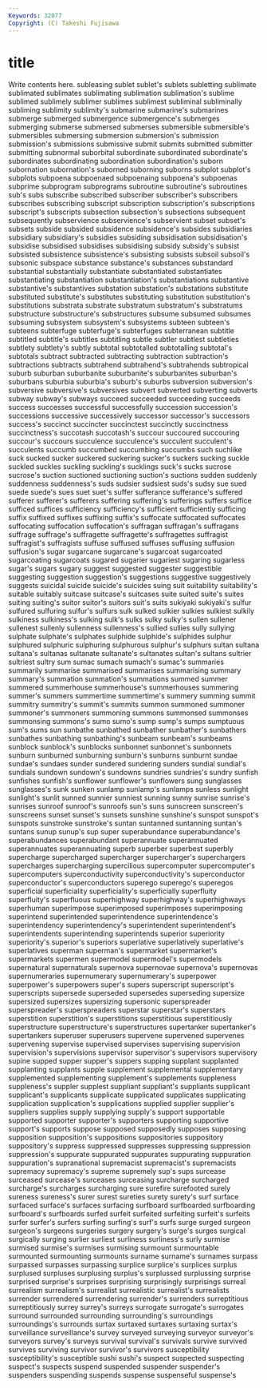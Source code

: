 ```yaml
---
Keywords: 32077 
Copyright: (C) Takeshi Fujisawa
---
```


# title

Write contents here.
subleasing sublet sublet's sublets subletting sublimate sublimated sublimates sublimating sublimation
sublimation's sublime sublimed sublimely sublimer sublimes sublimest subliminal subliminally subliming
sublimity sublimity's submarine submarine's submarines submerge submerged submergence submergence's submerges
submerging submerse submersed submerses submersible submersible's submersibles submersing submersion submersion's
submission submission's submissions submissive submit submits submitted submitter submitting subnormal
suborbital subordinate subordinated subordinate's subordinates subordinating subordination subordination's suborn subornation
subornation's suborned suborning suborns subplot subplot's subplots subpoena subpoenaed subpoenaing
subpoena's subpoenas subprime subprogram subprograms subroutine subroutine's subroutines sub's subs
subscribe subscribed subscriber subscriber's subscribers subscribes subscribing subscript subscription subscription's
subscriptions subscript's subscripts subsection subsection's subsections subsequent subsequently subservience subservience's
subservient subset subset's subsets subside subsided subsidence subsidence's subsides subsidiaries
subsidiary subsidiary's subsidies subsiding subsidisation subsidisation's subsidise subsidised subsidises subsidising
subsidy subsidy's subsist subsisted subsistence subsistence's subsisting subsists subsoil subsoil's
subsonic subspace substance substance's substances substandard substantial substantially substantiate substantiated
substantiates substantiating substantiation substantiation's substantiations substantive substantive's substantives substation substation's
substations substitute substituted substitute's substitutes substituting substitution substitution's substitutions substrata
substrate substratum substratum's substratums substructure substructure's substructures subsume subsumed subsumes
subsuming subsystem subsystem's subsystems subteen subteen's subteens subterfuge subterfuge's subterfuges
subterranean subtitle subtitled subtitle's subtitles subtitling subtle subtler subtlest subtleties
subtlety subtlety's subtly subtotal subtotalled subtotalling subtotal's subtotals subtract subtracted
subtracting subtraction subtraction's subtractions subtracts subtrahend subtrahend's subtrahends subtropical suburb
suburban suburbanite suburbanite's suburbanites suburban's suburbans suburbia suburbia's suburb's suburbs
subversion subversion's subversive subversive's subversives subvert subverted subverting subverts subway
subway's subways succeed succeeded succeeding succeeds success successes successful successfully
succession succession's successions successive successively successor successor's successors success's succinct
succincter succinctest succinctly succinctness succinctness's succotash succotash's succour succoured succouring
succour's succours succulence succulence's succulent succulent's succulents succumb succumbed succumbing
succumbs such suchlike suck sucked sucker suckered suckering sucker's suckers
sucking suckle suckled suckles suckling suckling's sucklings suck's sucks sucrose
sucrose's suction suctioned suctioning suction's suctions sudden suddenly suddenness suddenness's
suds sudsier sudsiest suds's sudsy sue sued suede suede's sues
suet suet's suffer sufferance sufferance's suffered sufferer sufferer's sufferers suffering
suffering's sufferings suffers suffice sufficed suffices sufficiency sufficiency's sufficient sufficiently
sufficing suffix suffixed suffixes suffixing suffix's suffocate suffocated suffocates suffocating
suffocation suffocation's suffragan suffragan's suffragans suffrage suffrage's suffragette suffragette's suffragettes
suffragist suffragist's suffragists suffuse suffused suffuses suffusing suffusion suffusion's sugar
sugarcane sugarcane's sugarcoat sugarcoated sugarcoating sugarcoats sugared sugarier sugariest sugaring
sugarless sugar's sugars sugary suggest suggested suggester suggestible suggesting suggestion
suggestion's suggestions suggestive suggestively suggests suicidal suicide suicide's suicides suing
suit suitability suitability's suitable suitably suitcase suitcase's suitcases suite suited
suite's suites suiting suiting's suitor suitor's suitors suit's suits sukiyaki
sukiyaki's sulfur sulfured sulfuring sulfur's sulfurs sulk sulked sulkier sulkies
sulkiest sulkily sulkiness sulkiness's sulking sulk's sulks sulky sulky's sullen
sullener sullenest sullenly sullenness sullenness's sullied sullies sully sullying sulphate
sulphate's sulphates sulphide sulphide's sulphides sulphur sulphured sulphuric sulphuring sulphurous
sulphur's sulphurs sultan sultana sultana's sultanas sultanate sultanate's sultanates sultan's
sultans sultrier sultriest sultry sum sumac sumach sumach's sumac's summaries
summarily summarise summarised summarises summarising summary summary's summation summation's summations
summed summer summered summerhouse summerhouse's summerhouses summering summer's summers summertime
summertime's summery summing summit summitry summitry's summit's summits summon summoned
summoner summoner's summoners summoning summons summonsed summonses summonsing summons's sumo
sumo's sump sump's sumps sumptuous sum's sums sun sunbathe sunbathed
sunbather sunbather's sunbathers sunbathes sunbathing sunbathing's sunbeam sunbeam's sunbeams sunblock
sunblock's sunblocks sunbonnet sunbonnet's sunbonnets sunburn sunburned sunburning sunburn's sunburns
sunburnt sundae sundae's sundaes sunder sundered sundering sunders sundial sundial's
sundials sundown sundown's sundowns sundries sundries's sundry sunfish sunfishes sunfish's
sunflower sunflower's sunflowers sung sunglasses sunglasses's sunk sunken sunlamp sunlamp's
sunlamps sunless sunlight sunlight's sunlit sunned sunnier sunniest sunning sunny
sunrise sunrise's sunrises sunroof sunroof's sunroofs sun's suns sunscreen sunscreen's
sunscreens sunset sunset's sunsets sunshine sunshine's sunspot sunspot's sunspots sunstroke
sunstroke's suntan suntanned suntanning suntan's suntans sunup sunup's sup super
superabundance superabundance's superabundances superabundant superannuate superannuated superannuates superannuating superb superber
superbest superbly supercharge supercharged supercharger supercharger's superchargers supercharges supercharging supercilious
supercomputer supercomputer's supercomputers superconductivity superconductivity's superconductor superconductor's superconductors superego superego's
superegos superficial superficiality superficiality's superficially superfluity superfluity's superfluous superhighway superhighway's
superhighways superhuman superimpose superimposed superimposes superimposing superintend superintended superintendence superintendence's
superintendency superintendency's superintendent superintendent's superintendents superintending superintends superior superiority superiority's
superior's superiors superlative superlatively superlative's superlatives superman superman's supermarket supermarket's
supermarkets supermen supermodel supermodel's supermodels supernatural supernaturals supernova supernovae supernova's
supernovas supernumeraries supernumerary supernumerary's superpower superpower's superpowers super's supers superscript
superscript's superscripts supersede superseded supersedes superseding supersize supersized supersizes supersizing
supersonic superspreader superspreader's superspreaders superstar superstar's superstars superstition superstition's superstitions
superstitious superstitiously superstructure superstructure's superstructures supertanker supertanker's supertankers superuser superusers
supervene supervened supervenes supervening supervise supervised supervises supervising supervision supervision's
supervisions supervisor supervisor's supervisors supervisory supine supped supper supper's suppers
supping supplant supplanted supplanting supplants supple supplement supplemental supplementary supplemented
supplementing supplement's supplements suppleness suppleness's suppler supplest suppliant suppliant's suppliants
supplicant supplicant's supplicants supplicate supplicated supplicates supplicating supplication supplication's supplications
supplied supplier supplier's suppliers supplies supply supplying supply's support supportable
supported supporter supporter's supporters supporting supportive support's supports suppose supposed
supposedly supposes supposing supposition supposition's suppositions suppositories suppository suppository's suppress
suppressed suppresses suppressing suppression suppression's suppurate suppurated suppurates suppurating suppuration
suppuration's supranational supremacist supremacist's supremacists supremacy supremacy's supreme supremely sup's
sups surcease surceased surcease's surceases surceasing surcharge surcharged surcharge's surcharges
surcharging sure surefire surefooted surely sureness sureness's surer surest sureties
surety surety's surf surface surfaced surface's surfaces surfacing surfboard surfboarded
surfboarding surfboard's surfboards surfed surfeit surfeited surfeiting surfeit's surfeits surfer
surfer's surfers surfing surfing's surf's surfs surge surged surgeon surgeon's
surgeons surgeries surgery surgery's surge's surges surgical surgically surging surlier
surliest surliness surliness's surly surmise surmised surmise's surmises surmising surmount
surmountable surmounted surmounting surmounts surname surname's surnames surpass surpassed surpasses
surpassing surplice surplice's surplices surplus surplused surpluses surplusing surplus's surplussed
surplussing surprise surprised surprise's surprises surprising surprisingly surprisings surreal surrealism
surrealism's surrealist surrealistic surrealist's surrealists surrender surrendered surrendering surrender's surrenders
surreptitious surreptitiously surrey surrey's surreys surrogate surrogate's surrogates surround surrounded
surrounding surrounding's surroundings surroundings's surrounds surtax surtaxed surtaxes surtaxing surtax's
surveillance surveillance's survey surveyed surveying surveyor surveyor's surveyors survey's surveys
survival survival's survivals survive survived survives surviving survivor survivor's survivors
susceptibility susceptibility's susceptible sushi sushi's suspect suspected suspecting suspect's suspects
suspend suspended suspender suspender's suspenders suspending suspends suspense suspenseful suspense's

